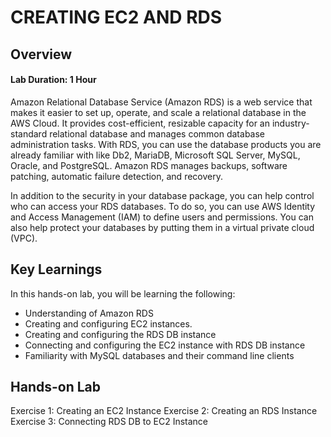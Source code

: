 # CREATING EC2 AND RDS
## Overview
#### Lab Duration: 1 Hour


Amazon Relational Database Service (Amazon RDS) is a web service that makes it easier to set up, operate, and scale a relational database in the AWS Cloud. It provides cost-efficient, resizable capacity for an industry-standard relational database and manages common database administration tasks. With RDS, you can use the database products you are already familiar with like Db2, MariaDB, Microsoft SQL Server, MySQL, Oracle, and PostgreSQL. Amazon RDS manages backups, software patching, automatic failure detection, and recovery.

In addition to the security in your database package, you can help control who can access your RDS databases. To do so, you can use AWS Identity and Access Management (IAM) to define users and permissions. You can also help protect your databases by putting them in a virtual private cloud (VPC).

## Key Learnings

In this hands-on lab, you will be learning the following:
- Understanding of Amazon RDS
- Creating and configuring EC2 instances.
- Creating and configuring the RDS DB instance
- Connecting and configuring the EC2 instance with RDS DB instance
- Familiarity with MySQL databases and their command line clients

## Hands-on Lab
Exercise 1: Creating an EC2 Instance
Exercise 2: Creating an RDS Instance
Exercise 3: Connecting RDS DB to EC2 Instance
